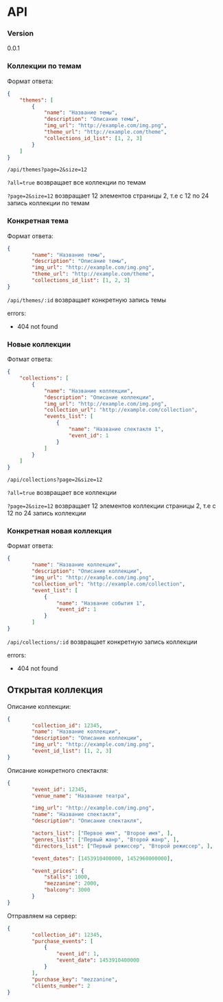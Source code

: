 # API

### Version
0.0.1

### Коллекции по темам

Формат ответа:
```json
{
	"themes": [
		{
			"name": "Название темы",
			"description": "Описание темы",
			"img_url": "http://example.com/img.png",
			"theme_url": "http://example.com/theme",
			"collections_id_list": [1, 2, 3]
		}
	]
}
```

`/api/themes?page=2&size=12`

`?all=true` возвращает все коллекции по темам

`?page=2&size=12` возвращает 12 элементов страницы 2, т.е с 12 по 24 запись коллекции по темам

### Конкретная тема
Формат ответа:
```json
{
		"name": "Название темы",
		"description": "Описание темы",
		"img_url": "http://example.com/img.png",
		"theme_url": "http://example.com/theme",
		"collections_id_list": [1, 2, 3]
}
```

`/api/themes/:id` возвращает конкретную запись темы

errors:
* 404 not found

### Новые коллекции

Фотмат ответа:
```json
{
	"collections": [
		{
			"name": "Название коллекции",
			"description": "Описание коллекции",
			"img_url": "http://example.com/img.png",
			"collection_url": "http://example.com/collection",
			"events_list": [
				{
					"name": "Название спектакля 1",
					"event_id": 1
				}
			]
		}
	]
}
```

`/api/collections?page=2&size=12`

`?all=true` возвращает все коллекции

`?page=2&size=12` возвращает 12 элементов коллекции страницы 2, т.е с 12 по 24 запись коллекции

### Конкретная новая коллекция

Формат ответа:

```json
{
		"name": "Название коллекции",
		"description": "Описание коллекции",
		"img_url": "http://example.com/img.png",
		"collection_url": "http://example.com/collection",
		"event_list": [
			{
				"name": "Название события 1",
				"event_id": 1
			}
		]
}
```

`/api/collections/:id` возвращает конкретную запись коллекции

errors:
* 404 not found

## Открытая коллекция

Описание коллекции:
```json
{
		"collection_id": 12345,
		"name": "Название коллекции",
		"description": "Описание коллекции",
		"img_url": "http://example.com/img.png",
		"event_id_list": [1, 2, 3]
}
```

Описание конкретного спектакля:
```json
{
		"event_id": 12345,
		"venue_name": "Название театра",

		"img_url": "http://example.com/img.png",
		"name": "Название спектакля",
		"description": "Описание спектакля",

		"actors_list": ["Первое имя", "Второе имя", ],
		"genres_list": ["Первый жанр", "Второй жанр", ],
		"directors_list": ["Первый режиссер", "Второй режиссер", ],

		"event_dates": [1453910400000, 1452960000000],

		"event_prices": {
			"stalls": 1000,
			"mezzanine": 2000,
			"balcony": 3000
		}
}
```

Отправляем на сервер:
```json
{
		"collection_id": 12345,
		"purchase_events": [
			{
				"event_id": 1,
				"event_date": 1453910400000
			}
		],
		"purchase_key": "mezzanine",
		"clients_number": 2
}
```
